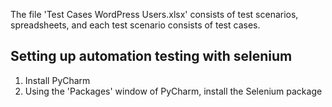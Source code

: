 <p>
The file 'Test Cases WordPress Users.xlsx' consists of test scenarios, spreadsheets, and each test scenario consists of test cases.
</p>
<h2>
Setting up automation testing with selenium
</h2>
<p>
    <ol>
        <li>Install PyCharm</li>
        <li>Using the 'Packages' window of PyCharm, install the Selenium package</li>
    </ol>
</p>